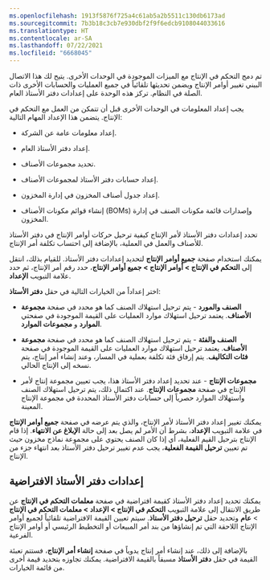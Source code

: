 ```yaml
---
ms.openlocfilehash: 1913f5876f725a4c61ab5a2b5511c130db6173ad
ms.sourcegitcommit: 7b3b18c3cb7e930dbf2f9f6edcb9108044033616
ms.translationtype: HT
ms.contentlocale: ar-SA
ms.lasthandoff: 07/22/2021
ms.locfileid: "6668045"
---
```

تم دمج التحكم في الإنتاج مع الميزات الموجودة في الوحدات الأخرى. يتيح لك هذا الاتصال البيني تغيير أوامر الإنتاج ويضمن تحديثها تلقائياً في جميع العمليات والحسابات الأخرى ذات الصلة في النظام. تركز هذه الوحدة على إعدادات دفتر الأستاذ العام.

يجب إعداد المعلومات في الوحدات الأخرى قبل أن تتمكن من العمل مع التحكم في الإنتاج. يتضمن هذا الإعداد المهام التالية:

-   إعداد معلومات عامة عن الشركة.

-   إعداد دفتر الأستاذ العام.

-   تحديد مجموعات الأصناف.

-   إعداد حسابات دفتر الأستاذ لمجموعات الأصناف.

-   إعداد جدول أصناف المخزون في إدارة المخزون.

-   إنشاء قوائم مكونات الأصناف (BOMs) وإصدارات قائمة مكونات الصنف في إدارة المخزون.

تحدد إعدادات دفتر الأستاذ لأمر الإنتاج كيفية ترحيل حركات أوامر الإنتاج في دفتر الأستاذ للأصناف والعمل في العملية، بالإضافة إلى احتساب تكلفة أمر الإنتاج.

يمكنك استخدام صفحة **جميع أوامر الإنتاج** لتحديد إعدادات دفتر الأستاذ. للقيام بذلك، انتقل إلى **التحكم في الإنتاج > أوامر الإنتاج > جميع أوامر الإنتاج**، حدد رقم أمر الإنتاج، ثم حدد علامة التبويب **الإعداد**.

اختر إعداداً من الخيارات التالية في حقل **دفتر الأستاذ**:

-   **الصنف والمورد** - يتم ترحيل استهلاك الصنف كما هو محدد في صفحة **مجموعة الأصناف**. يعتمد ترحيل استهلاك موارد العمليات على القيمة الموجودة في صفحتي **الموارد** و **مجموعات الموارد**.

-   **الصنف والفئة** - يتم ترحيل استهلاك الصنف كما هو محدد في صفحة **مجموعة الأصناف**. يعتمد ترحيل استهلاك موارد العمليات على القيمة الموجودة في صفحة **فئات التكاليف**. يتم إرفاق فئة تكلفة بعملية في المسار، وعند إنشاء أمر إنتاج، يتم نسخه إلى الإنتاج الحالي.

-   **مجموعات الإنتاج** - عند تحديد إعداد دفتر الأستاذ هذا، يجب تعيين مجموعة إنتاج لأمر الإنتاج في صفحة **مجموعات الإنتاج**. عند اكتمال ذلك، يتم ترحيل استهلاك الصنف واستهلاك الموارد حصرياً إلى حسابات دفتر الأستاذ المحددة في مجموعة الإنتاج المعينة.

يمكنك تغيير إعداد دفتر الأستاذ لأمر الإنتاج، والذي يتم عرضه في صفحة **جميع أوامر الإنتاج** في علامة التبويب **الإعداد**، بشرط أن الأمر لم يصل بعد إلى حالة **الإبلاغ عن الانتهاء**. إذا قام الإنتاج بترحيل القيم الفعلية، أي إذا كان الصنف يحتوي على مجموعة نماذج مخزون حيث تم تعيين **ترحيل القيمة الفعلية**، يجب عدم تغيير ترحيل دفتر الأستاذ بعد انتهاء جزء من الإنتاج.

## <a name="default-ledger-settings"></a>إعدادات دفتر الأستاذ الافتراضية

يمكنك تحديد إعداد دفتر الأستاذ كقيمة افتراضية في صفحة **معلمات التحكم في الإنتاج** عن طريق الانتقال إلى علامة التبويب **التحكم في الإنتاج > الإعداد > معلمات التحكم في الإنتاج** > **عام** وتحديد حقل **ترحيل دفتر الأستاذ**. سيتم تعيين القيمة الافتراضية تلقائياً لجميع أوامر الإنتاج اللاحقة التي تم إنشاؤها من بند أمر المبيعات أو التخطيط الرئيسي أو أوامر الإنتاج الفرعية.

بالإضافة إلى ذلك، عند إنشاء أمر إنتاج يدوياً في صفحة **إنشاء أمر الإنتاج**، فستتم تعبئة القيمة في حقل **دفتر الأستاذ** مسبقاً بالقيمة الافتراضية. يمكنك تجاوزه بتحديد قيمة أخرى من قائمة الخيارات.
